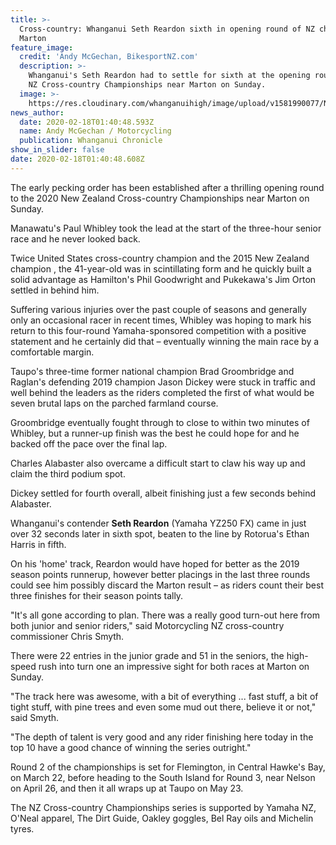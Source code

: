 ```yaml
---
title: >-
  Cross-country: Whanganui Seth Reardon sixth in opening round of NZ champs in
  Marton
feature_image:
  credit: 'Andy McGechan, BikesportNZ.com'
  description: >-
    Whanganui's Seth Reardon had to settle for sixth at the opening round of the
    NZ Cross-country Championships near Marton on Sunday. 
  image: >-
    https://res.cloudinary.com/whanganuihigh/image/upload/v1581990077/News/Seth_Reardon._Chron_18.2.20.jpg
news_author:
  date: 2020-02-18T01:40:48.593Z
  name: Andy McGechan / Motorcycling
  publication: Whanganui Chronicle
show_in_slider: false
date: 2020-02-18T01:40:48.608Z
---
```

The early pecking order has been established after a thrilling opening round to the 2020 New Zealand Cross-country Championships near Marton on Sunday.

Manawatu's Paul Whibley took the lead at the start of the three-hour senior race and he never looked back.

Twice United States cross-country champion and the 2015 New Zealand champion , the 41-year-old was in scintillating form and he quickly built a solid advantage as Hamilton's Phil Goodwright and Pukekawa's Jim Orton settled in behind him.

Suffering various injuries over the past couple of seasons and generally only an occasional racer in recent times, Whibley was hoping to mark his return to this four-round Yamaha-sponsored competition with a positive statement and he certainly did that – eventually winning the main race by a comfortable margin.

Taupo's three-time former national champion Brad Groombridge and Raglan's defending 2019 champion Jason Dickey were stuck in traffic and well behind the leaders as the riders completed the first of what would be seven brutal laps on the parched farmland course.

Groombridge eventually fought through to close to within two minutes of Whibley, but a runner-up finish was the best he could hope for and he backed off the pace over the final lap.

Charles Alabaster also overcame a difficult start to claw his way up and claim the third podium spot.

Dickey settled for fourth overall, albeit finishing just a few seconds behind Alabaster.

Whanganui's contender **Seth Reardon** (Yamaha YZ250 FX) came in just over 32 seconds later in sixth spot, beaten to the line by Rotorua's Ethan Harris in fifth.

On his 'home' track, Reardon would have hoped for better as the 2019 season points runnerup, however better placings in the last three rounds could see him possibly discard the Marton result – as riders count their best three finishes for their season points tally.

"It's all gone according to plan. There was a really good turn-out here from both junior and senior riders," said Motorcycling NZ cross-country commissioner Chris Smyth.

There were 22 entries in the junior grade and 51 in the seniors, the high-speed rush into turn one an impressive sight for both races at Marton on Sunday.

"The track here was awesome, with a bit of everything ... fast stuff, a bit of tight stuff, with pine trees and even some mud out there, believe it or not," said Smyth.

"The depth of talent is very good and any rider finishing here today in the top 10 have a good chance of winning the series outright."

Round 2 of the championships is set for Flemington, in Central Hawke's Bay, on March 22, before heading to the South Island for Round 3, near Nelson on April 26, and then it all wraps up at Taupo on May 23.

The NZ Cross-country Championships series is supported by Yamaha NZ, O'Neal apparel, The Dirt Guide, Oakley goggles, Bel Ray oils and Michelin tyres.
